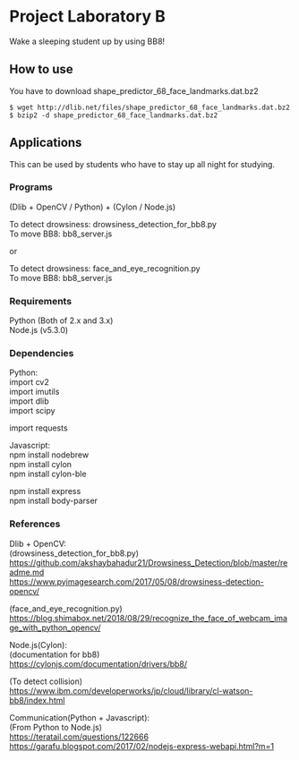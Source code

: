 # Project Laboratory B
Wake a sleeping student up by using BB8!

## How to use
You have to download shape_predictor_68_face_landmarks.dat.bz2
```
$ wget http://dlib.net/files/shape_predictor_68_face_landmarks.dat.bz2
$ bzip2 -d shape_predictor_68_face_landmarks.dat.bz2
```

## Applications

This can be used by students who have to stay up all night for studying.

### Programs

(Dlib + OpenCV / Python) + (Cylon / Node.js)

To detect drowsiness: drowsiness_detection_for_bb8.py  
To move BB8: bb8_server.js  

or  

To detect drowsiness: face_and_eye_recognition.py  
To move BB8: bb8_server.js  

### Requirements
Python (Both of 2.x and 3.x)  
Node.js (v5.3.0)  

### Dependencies
Python:  
import cv2  
import imutils  
import dlib  
import scipy  

import requests  

Javascript:  
npm install nodebrew  
npm install cylon  
npm install cylon-ble  

npm install express  
npm install body-parser  

### References
Dlib + OpenCV:  
(drowsiness_detection_for_bb8.py)  
https://github.com/akshaybahadur21/Drowsiness_Detection/blob/master/readme.md  
https://www.pyimagesearch.com/2017/05/08/drowsiness-detection-opencv/  

(face_and_eye_recognition.py)  
https://blog.shimabox.net/2018/08/29/recognize_the_face_of_webcam_image_with_python_opencv/  

Node.js(Cylon):  
(documentation for bb8)  
https://cylonjs.com/documentation/drivers/bb8/  

(To detect collision)  
https://www.ibm.com/developerworks/jp/cloud/library/cl-watson-bb8/index.html  

Communication(Python + Javascript):  
(From Python to Node.js)  
https://teratail.com/questions/122666  
https://garafu.blogspot.com/2017/02/nodejs-express-webapi.html?m=1  
